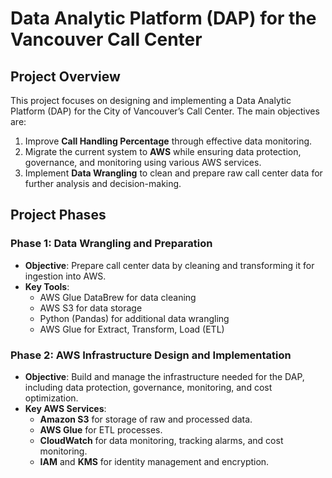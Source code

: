 # Data Analytic Platform (DAP) for the Vancouver Call Center

## Project Overview
This project focuses on designing and implementing a Data Analytic Platform (DAP) for the City of Vancouver’s Call Center. The main objectives are:
1. Improve **Call Handling Percentage** through effective data monitoring.
2. Migrate the current system to **AWS** while ensuring data protection, governance, and monitoring using various AWS services.
3. Implement **Data Wrangling** to clean and prepare raw call center data for further analysis and decision-making.

## Project Phases
### **Phase 1**: Data Wrangling and Preparation
- **Objective**: Prepare call center data by cleaning and transforming it for ingestion into AWS.
- **Key Tools**: 
  - AWS Glue DataBrew for data cleaning
  - AWS S3 for data storage
  - Python (Pandas) for additional data wrangling
  - AWS Glue for Extract, Transform, Load (ETL)
  
### **Phase 2**: AWS Infrastructure Design and Implementation
- **Objective**: Build and manage the infrastructure needed for the DAP, including data protection, governance, monitoring, and cost optimization.
- **Key AWS Services**: 
  - **Amazon S3** for storage of raw and processed data.
  - **AWS Glue** for ETL processes.
  - **CloudWatch** for data monitoring, tracking alarms, and cost monitoring.
  - **IAM** and **KMS** for identity management and encryption.

